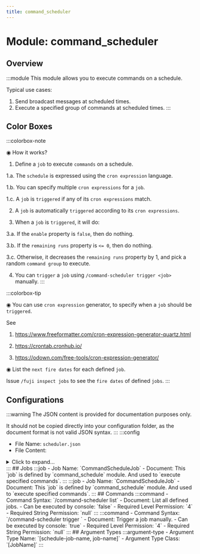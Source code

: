 ```yaml
---
title: command_scheduler
---
```



# Module: command_scheduler

## Overview
:::module
This module allows you to execute commands on a schedule.

Typical use cases:
1. Send broadcast messages at scheduled times.
2. Execute a specified group of commands at scheduled times.
:::
## Color Boxes

:::colorbox-note

◉ How it works?

1. Define a `job` to execute `commands` on a schedule.

1.a. The `schedule` is expressed using the `cron expression` language.

1.b. You can specify multiple `cron expressions` for a `job`.

1.c. A `job` is `triggered` if any of its `cron expressions` match.

2. A `job` is automatically `triggered` according to its `cron expressions`.

3. When a `job` is `triggered`, it will do:

3.a. If the `enable` property is `false`, then do nothing.

3.b. If the `remaining runs` property is `<= 0`, then do nothing.

3.c. Otherwise, it decreases the `remaining runs` property by 1, and pick a random `command group` to execute.

4. You can `trigger` a `job` using `/command-scheduler trigger <job>` manually.
:::

:::colorbox-tip

◉ You can use `cron expression` generator, to specify when a `job` should be `triggered`.

See

1. https://www.freeformatter.com/cron-expression-generator-quartz.html

2. https://crontab.cronhub.io/

3. https://odown.com/free-tools/cron-expression-generator/



◉ List the `next fire dates` for each defined `job`.

Issue `/fuji inspect jobs` to see the `fire dates` of defined `jobs`.
:::

## Configurations
:::warning
The JSON content is provided for documentation purposes only.

It should not be copied directly into your configuration folder, as the document format is not valid JSON syntax.
:::
:::config
- File Name: `scheduler.json`
- File Content: 
<details>

<summary>Click to expand...</summary>

```json showLineNumbers title="config/fuji/modules/command_scheduler/scheduler.json"
{
  "jobs": [
    {
      "enable": true,
      "name": "example_job",
      "remaining_runs": 1024,
      "schedules": [
        "0 */3 * ? * *",
        "0 */5 * ? * *"
      ],
      "command_groups": [
        [
          "send-broadcast Group 1 Command 1 -> This is the first group of commands.",
          "send-broadcast Group 1 Command 2 -> When job is fired, a random command group will be picked.",
          "send-broadcast Group 1 Command 3 -> Commands in a group run in order from top to bottom.",
          "send-broadcast Group 1 Command 4 -> You can execute `/command-schedule trigger` to `run` a `job` directly."
        ],
        [
          "send-broadcast Group 2 Command 1 -> This is the second group of commands",
          "send-broadcast Group 2 Command 2 -> You can use `/fuji` command to inspect the `next fire dates` of each job.",
          "send-broadcast Group 2 Command 3 -> The schedule for this job is described using 2 cron expression: one says `every 3 minutes`, another says `every 5 minutes`"
        ]
      ]
    }
  ]
}
```
</details>
:::
## Jobs
:::job
- Job Name: `CommandScheduleJob`
- Document: This `job` is defined by `command_schedule` module.
And used to `execute specified commands`.
:::
:::job
- Job Name: `CommandScheduleJob`
- Document: This `job` is defined by `command_schedule` module.
And used to `execute specified commands`.
:::
## Commands
:::command
- Command Syntax: `/command-scheduler list`
- Document: List all defined jobs.
- Can be executed by console: `false`
- Required Level Permission: `4`
- Required String Permission: `null`
:::
:::command
- Command Syntax: `/command-scheduler trigger <JobName jobName>`
- Document: Trigger a job manually.
- Can be executed by console: `true`
- Required Level Permission: `4`
- Required String Permission: `null`
:::
## Argument Types
:::argument-type
- Argument Type Name: `[schedule-job-name, job-name]`
- Argument Type Class: `[JobName]`
:::
